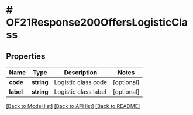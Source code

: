 # # OF21Response200OffersLogisticClass

## Properties

Name | Type | Description | Notes
------------ | ------------- | ------------- | -------------
**code** | **string** | Logistic class code | [optional]
**label** | **string** | Logistic class label | [optional]

[[Back to Model list]](../../README.md#models) [[Back to API list]](../../README.md#endpoints) [[Back to README]](../../README.md)
